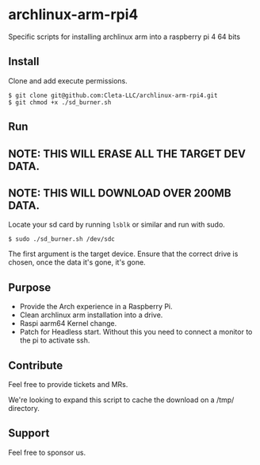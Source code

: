 # archlinux-arm-rpi4

Specific scripts for installing archlinux arm into a raspberry pi 4 64 bits

## Install

Clone and add execute permissions.

```
$ git clone git@github.com:Cleta-LLC/archlinux-arm-rpi4.git
$ git chmod +x ./sd_burner.sh
```

## Run

## NOTE: THIS WILL ERASE ALL THE TARGET DEV DATA.

## NOTE: THIS WILL DOWNLOAD OVER 200MB DATA.

Locate your sd card by running `lsblk` or similar and run with sudo.

```
$ sudo ./sd_burner.sh /dev/sdc
```

The first argument is the target device.
Ensure that the correct drive is chosen, once the data it's gone, it's gone.

## Purpose

- Provide the Arch experience in a Raspberry Pi.
- Clean archlinux arm installation into a drive.
- Raspi aarm64 Kernel change.
- Patch for Headless start. Without this you need to connect a monitor to the pi to activate ssh.

## Contribute

Feel free to provide tickets and MRs.

We're looking to expand this script to cache the download on a /tmp/ directory.

## Support

Feel free to sponsor us.
